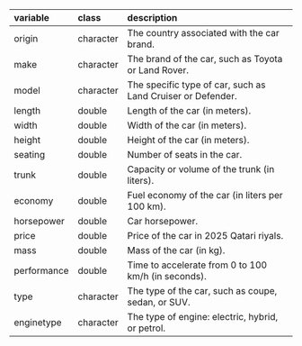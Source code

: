 |variable    |class     |description                                                 |
|:-----------|:---------|:-----------------------------------------------------------|
|origin      |character |The country associated with the car brand.                  |
|make        |character |The brand of the car, such as Toyota or Land Rover.         |
|model       |character |The specific type of car, such as Land Cruiser or Defender. |
|length      |double    |Length of the car (in meters).                              |
|width       |double    |Width of the car (in meters).                               |
|height      |double    |Height of the car (in meters).                              |
|seating     |double    |Number of seats in the car.                                 |
|trunk       |double    |Capacity or volume of the trunk (in liters).                |
|economy     |double    |Fuel economy of the car (in liters per 100 km).             |
|horsepower  |double    |Car horsepower.                                             |
|price       |double    |Price of the car in 2025 Qatari riyals.                     |
|mass        |double    |Mass of the car (in kg).                                    |
|performance |double    |Time to accelerate from 0 to 100 km/h (in seconds).         |
|type        |character |The type of the car, such as coupe, sedan, or SUV.          |
|enginetype  |character |The type of engine: electric, hybrid, or petrol.            |
